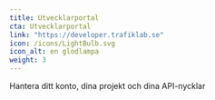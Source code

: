 ```yaml
---
title: Utvecklarportal
cta: Utvecklarportal
link: "https://developer.trafiklab.se"
icon: /icons/LightBulb.svg
icon_alt: en glodlampa
weight: 3
---
```

Hantera ditt konto, dina projekt och dina API-nycklar
